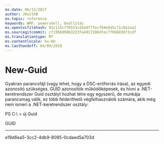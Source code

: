 ```yaml
---
ms.date: 06/12/2017
author: JKeithB
ms.topic: reference
keywords: WMF, powershell, beállítás
ms.openlocfilehash: 91c115c7f0553cd5edf7fecf04e6a5c71c0a1aa2
ms.sourcegitcommit: cf195b090b3223fa4917206dfec7f0b603873cdf
ms.translationtype: MT
ms.contentlocale: hu-HU
ms.lasthandoff: 04/09/2018
---
```

# <a name="new-guid"></a>New-Guid
Gyakran parancsfájl (vagy lehet, hogy a DSC-erőforrás írása), az egyedi azonosító szükséges. GUID azonosítók működőképesek, és hívni a .NET-keretrendszer Guid osztályt hozhat létre egy egyszerű, de munkája parancsmag válik, ez több felderíthető végfelhasználók számára, akik még nem ismeri a .NET-keretrendszer osztály:

PS C:\\ &gt; új Guid

GUID

----

e19d6ea5-3cc2-4db9-8095-0cdaed5a703d